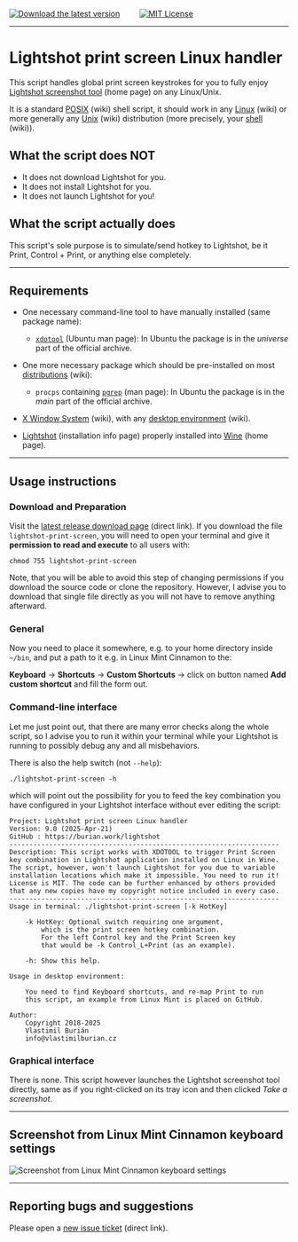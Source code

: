[![Download the latest version](https://img.shields.io/badge/Download-Latest%20version-orange)](https://github.com/burianvlastimil/lightshot-print-screen-linux-handler/releases/latest) &nbsp; &nbsp; &nbsp; &nbsp; [![MIT License](https://img.shields.io/badge/License-MIT-blue.svg)](https://github.com/burianvlastimil/lightshot-print-screen-linux-handler/?tab=MIT-1-ov-file)

***

# Lightshot print screen Linux handler

This script handles global print screen keystrokes for you to fully enjoy [Lightshot screenshot tool](https://app.prntscr.com/en/) (home page) on any Linux/Unix.

It is a standard [POSIX](https://en.wikipedia.org/wiki/POSIX) (wiki) shell script, it should work in any [Linux](https://en.wikipedia.org/wiki/Linux) (wiki) or more generally any [Unix](https://en.wikipedia.org/wiki/Unix) (wiki) distribution (more precisely, your [shell](https://en.wikipedia.org/wiki/Unix_shell) (wiki)).

## What the script does NOT

- It does not download Lightshot for you.
- It does not install Lightshot for you.
- It does not launch Lightshot for you!

## What the script actually does

This script's sole purpose is to simulate/send hotkey to Lightshot, be it Print, Control + Print, or anything else completely.

***

## Requirements

- One necessary command-line tool to have manually installed (same package name):
	- [`xdotool`](https://manpages.ubuntu.com/manpages/jammy/man1/xdotool.1.html) (Ubuntu man page): In Ubuntu the package is in the _universe_ part of the official archive.

- One more necessary package which should be pre-installed on most [distributions](https://en.wikipedia.org/wiki/Linux_distribution) (wiki):
	- `procps` containing [`pgrep`](https://linux.die.net/man/1/pgrep) (man page): In Ubuntu the package is in the _main_ part of the official archive.

- [X Window System](https://en.wikipedia.org/wiki/X_Window_System) (wiki), with any [desktop environment](https://en.wikipedia.org/wiki/Desktop_environment) (wiki).

- [Lightshot](https://app.prntscr.com/en/wine-lightshot.html) (installation info page) properly installed into [Wine](https://www.winehq.org/) (home page).

***

## Usage instructions

### Download and Preparation

Visit the [latest release download page](https://github.com/burianvlastimil/lightshot-print-screen-linux-handler/releases/latest) (direct link). If you download the file `lightshot-print-screen`, you will need to open your terminal and give it **permission to read and execute** to all users with:

```
chmod 755 lightshot-print-screen
```

Note, that you will be able to avoid this step of changing permissions if you download the source code or clone the repository. However, I advise you to download that single file directly as you will not have to remove anything afterward.

### General

Now you need to place it somewhere, e.g. to your home directory inside `~/bin`, and put a path to it e.g. in Linux Mint Cinnamon to the:

**Keyboard** → **Shortcuts** → **Custom Shortcuts** → click on button named **Add custom shortcut** and fill the form out.

### Command-line interface

Let me just point out, that there are many error checks along the whole script, so I advise you to run it within your terminal while your Lightshot is running to possibly debug any and all misbehaviors.

There is also the help switch (not `--help`):

```
./lightshot-print-screen -h
```

which will point out the possibility for you to feed the key combination you have configured in your Lightshot interface without ever editing the script:

```
Project: Lightshot print screen Linux handler
Version: 9.0 (2025-Apr-21)
GitHub : https://burian.work/lightshot
--------------------------------------------------------------------
Description: This script works with XDOTOOL to trigger Print Screen
key combination in Lightshot application installed on Linux in Wine.
The script, however, won't launch Lightshot for you due to variable
installation locations which make it impossible. You need to run it!
License is MIT. The code can be further enhanced by others provided
that any new copies have my copyright notice included in every case.
--------------------------------------------------------------------
Usage in terminal: ./lightshot-print-screen [-k HotKey]

    -k HotKey: Optional switch requiring one argument,
        which is the print screen hotkey combination.
        For the left Control key and the Print Screen key
        that would be -k Control_L+Print (as an example).

    -h: Show this help.

Usage in desktop environment:

    You need to find Keyboard shortcuts, and re-map Print to run
    this script, an example from Linux Mint is placed on GitHub.

Author:
    Copyright 2018-2025
    Vlastimil Burián
    info@vlastimilburian.cz
```

### Graphical interface

There is none. This script however launches the Lightshot screenshot tool directly, same as if you right-clicked on its tray icon and then clicked _Take a screenshot_.

***

## Screenshot from Linux Mint Cinnamon keyboard settings

![Screenshot from Linux Mint Cinnamon keyboard settings](https://www.vlastimilburian.cz/github_images/lightshot-linux-mint-20.png)

***

## Reporting bugs and suggestions

Please open a [new issue ticket](https://github.com/burianvlastimil/lightshot-print-screen-linux-handler/issues/new) (direct link).
